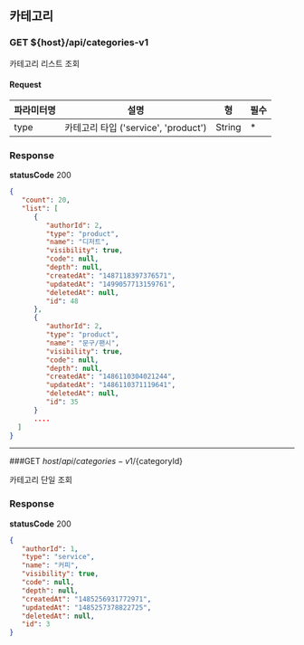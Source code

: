 ## 카테고리
### GET ${host}/api/categories-v1

카테고리 리스트 조회

#### Request
|파라미터명|설명|형|필수
|-|-|-|-|
|type|카테고리 타입 ('service', 'product')|String|*|


### Response
**statusCode** 200

```json
{
   "count": 20,
   "list": [
      {
         "authorId": 2,
         "type": "product",
         "name": "디저트",
         "visibility": true,
         "code": null,
         "depth": null,
         "createdAt": "1487118397376571",
         "updatedAt": "1499057713159761",
         "deletedAt": null,
         "id": 48
      },
      {
         "authorId": 2,
         "type": "product",
         "name": "문구/팬시",
         "visibility": true,
         "code": null,
         "depth": null,
         "createdAt": "1486110304021244",
         "updatedAt": "1486110371119641",
         "deletedAt": null,
         "id": 35
      }
      ....
  ]
}
```


* * *



###GET ${host}/api/categories-v1/${categoryId}

카테고리 단일 조회

### Response
**statusCode** 200

```json
{
   "authorId": 1,
   "type": "service",
   "name": "커피",
   "visibility": true,
   "code": null,
   "depth": null,
   "createdAt": "1485256931772971",
   "updatedAt": "1485257378822725",
   "deletedAt": null,
   "id": 3
}
```
